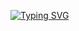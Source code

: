 

[![Typing SVG](https://readme-typing-svg.demolab.com?font=Fira+Code&pause=1000&color=F7ED16&center=true&vCenter=true&width=446&lines=%3CHello+Coders%2F%3E)](https://git.io/typing-svg)
<!--
**JoseAlbel/JoseAlbel** is a ✨ _special_ ✨ repository because its `README.md` (this file) appears on your GitHub profile.

Here are some ideas to get you started:

- 🔭 I’m currently working on ...
- 🌱 I’m currently learning ...
- 👯 I’m looking to collaborate on ...
- 🤔 I’m looking for help with ...
- 💬 Ask me about ...
- 📫 How to reach me: ...
- 😄 Pronouns: ...
- ⚡ Fun fact: ...
-->
